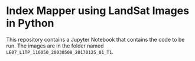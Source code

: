 # Index Mapper using LandSat Images in Python
This repository contains a Jupyter Notebook that contains the code to be run. The images are in the folder named `LE07_L1TP_116050_20030508_20170125_01_T1`.
